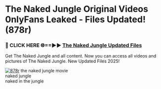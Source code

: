 # The Naked Jungle Original Videos 0nlyFans Leaked - Files Updated! (878r)

<h3>🔴 CLICK HERE 🌐==►► <a href="https://tinyurl.com/yckcrads" rel="nofollow">The Naked Jungle Updated Files</a></h3>

Get The Naked Jungle and all content. Now you can access all videos and pictures of The Naked Jungle. New Updated Files 2025!

[![878r](https://i.imgur.com/hpKpOFt.gif)](https://tinyurl.com/yckcrads)
the naked jungle movie<br>
naked jungle<br>
naked in the jungle